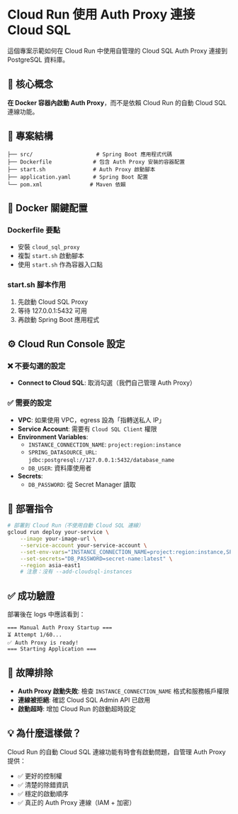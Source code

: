 # Cloud Run 使用 Auth Proxy 連接 Cloud SQL

這個專案示範如何在 Cloud Run 中使用自管理的 Cloud SQL Auth Proxy 連接到 PostgreSQL 資料庫。

## 🔑 核心概念

**在 Docker 容器內啟動 Auth Proxy**，而不是依賴 Cloud Run 的自動 Cloud SQL 連線功能。

## 📁 專案結構

```
├── src/                    # Spring Boot 應用程式代碼
├── Dockerfile             # 包含 Auth Proxy 安裝的容器配置
├── start.sh               # Auth Proxy 啟動腳本
├── application.yaml       # Spring Boot 配置
└── pom.xml               # Maven 依賴
```

## 🐳 Docker 關鍵配置

### Dockerfile 要點
- 安裝 `cloud_sql_proxy`
- 複製 `start.sh` 啟動腳本
- 使用 `start.sh` 作為容器入口點

### start.sh 腳本作用
1. 先啟動 Cloud SQL Proxy
2. 等待 127.0.0.1:5432 可用
3. 再啟動 Spring Boot 應用程式

## ⚙️ Cloud Run Console 設定

### ❌ 不要勾選的設定
- **Connect to Cloud SQL**: 取消勾選（我們自己管理 Auth Proxy）

### ✅ 需要的設定
- **VPC**: 如果使用 VPC，egress 設為「指轉送私人 IP」
- **Service Account**: 需要有 `Cloud SQL Client` 權限
- **Environment Variables**:
    - `INSTANCE_CONNECTION_NAME`: `project:region:instance`
    - `SPRING_DATASOURCE_URL`: `jdbc:postgresql://127.0.0.1:5432/database_name`
    - `DB_USER`: 資料庫使用者
- **Secrets**:
    - `DB_PASSWORD`: 從 Secret Manager 讀取

## 🚀 部署指令

```bash
# 部署到 Cloud Run（不使用自動 Cloud SQL 連線）
gcloud run deploy your-service \
    --image your-image-url \
    --service-account your-service-account \
    --set-env-vars="INSTANCE_CONNECTION_NAME=project:region:instance,SPRING_DATASOURCE_URL=jdbc:postgresql://127.0.0.1:5432/database" \
    --set-secrets="DB_PASSWORD=secret-name:latest" \
    --region asia-east1
    # 注意：沒有 --add-cloudsql-instances
```

## ✅ 成功驗證

部署後在 logs 中應該看到：
```
=== Manual Auth Proxy Startup ===
⏳ Attempt 1/60...
✅ Auth Proxy is ready!
=== Starting Application ===
```

## 🔧 故障排除

- **Auth Proxy 啟動失敗**: 檢查 `INSTANCE_CONNECTION_NAME` 格式和服務帳戶權限
- **連線被拒絕**: 確認 Cloud SQL Admin API 已啟用
- **啟動超時**: 增加 Cloud Run 的啟動超時設定

## 💡 為什麼這樣做？

Cloud Run 的自動 Cloud SQL 連線功能有時會有啟動問題，自管理 Auth Proxy 提供：
- ✅ 更好的控制權
- ✅ 清楚的除錯資訊
- ✅ 穩定的啟動順序
- ✅ 真正的 Auth Proxy 連線（IAM + 加密）

